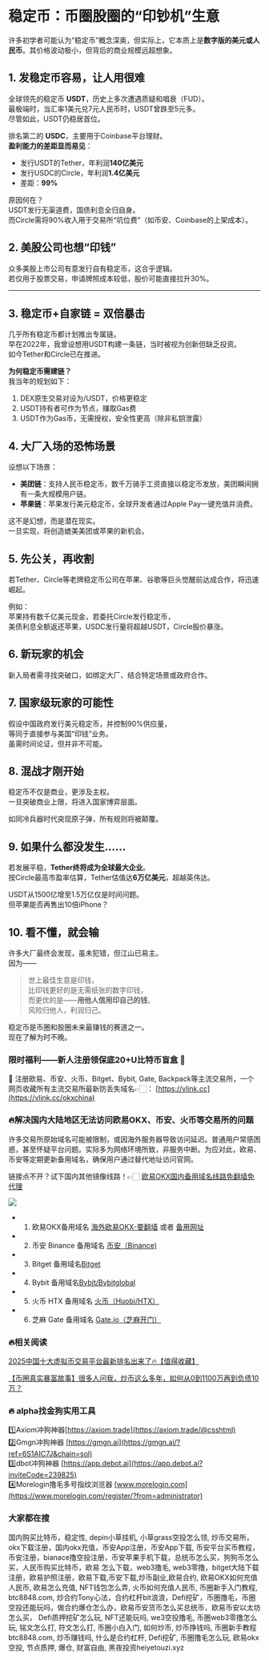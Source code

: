 # 稳定币：币圈股圈的“印钞机”生意

许多初学者可能认为“稳定币”概念深奥，但实际上，它本质上是**数字版的美元或人民币**。其价格波动极小，但背后的商业规模远超想象。

## 1. 发稳定币容易，让人用很难

全球领先的稳定币 **USDT**，历史上多次遭遇质疑和唱衰（FUD）。  
最极端时，当汇率1美元兑7元人民币时，USDT曾跌至5元多。  
尽管如此，USDT仍稳居首位。

排名第二的 **USDC**，主要用于Coinbase平台理财。  
**盈利能力的差距显而易见**：

- 发行USDT的Tether，年利润**140亿美元**
- 发行USDC的Circle，年利润**1.4亿美元**
- 差距：**99%**

原因何在？  
USDT发行无渠道费，国债利息全归自身。  
而Circle需将90%收入用于交易所“坑位费”（如币安、Coinbase的上架成本）。

## 2. 美股公司也想“印钱”

众多美股上市公司有意发行自有稳定币，这合乎逻辑。  
若仅用于股票交易，申请牌照成本较低，股价可能直接拉升30%。

---

## 3. 稳定币+自家链 = 双倍暴击

几乎所有稳定币都计划推出专属链。  
早在2022年，我曾设想用USDT构建一条链，当时被视为创新但缺乏投资。  
如今Tether和Circle已在推进。

**为何稳定币需建链？**  
我当年的规划如下：

1. DEX原生交易对设为/USDT，价格更稳定  
2. USDT持有者可作为节点，赚取Gas费  
3. USDT作为Gas币，无需授权，安全性更高（除非私钥泄露）

## 4. 大厂入场的恐怖场景

设想以下场景：

- **美团链**：支持人民币稳定币，数千万骑手工资直接以稳定币发放，美团瞬间拥有一条大规模用户链。
- **苹果链**：苹果发行美元稳定币，全球开发者通过Apple Pay一键充值并消费。

这不是幻想，而是潜在现实。  
一旦实现，将创造媲美美团或苹果的新机会。

## 5. 先公关，再收割

若Tether、Circle等老牌稳定币公司在苹果、谷歌等巨头觉醒前达成合作，将迅速崛起。

例如：  
苹果持有数千亿美元现金，若委托Circle发行稳定币，  
美债利息全额返还苹果，USDC发行量将超越USDT，Circle股价暴涨。

## 6. 新玩家的机会

新入局者需寻找突破口，如绑定大厂、结合特定场景或政府合作。

## 7. 国家级玩家的可能性

假设中国政府发行美元稳定币，并控制90%供应量，  
等同于直接参与美国“印钱”业务。  
虽需时间论证，但并非不可能。

## 8. 混战才刚开始

稳定币不仅是商业，更涉及主权。  
一旦突破商业上限，将进入国家博弈层面。

如同冷兵器时代突现原子弹，所有规则将被颠覆。

## 9. 如果什么都没发生……

若发展平稳，**Tether终将成为全球最大企业**。  
按Circle最高市盈率估算，Tether估值达**6万亿美元**，超越英伟达。

USDT从1500亿增至1.5万亿仅是时间问题。  
但苹果能否再售出10倍iPhone？

## 10. 看不懂，就会输

许多大厂最终会发现，虽未犯错，但江山已易主。  
因为——

> 世上最佳生意是印钱，  
> 比印钱更好的是无需纸张的数字印钱，  
> 而更优的是——**用他人信用印自己的钱**，  
> 风险归他人，利润归己。

稳定币是币圈和股圈未来最赚钱的赛道之一。  
现在了解为时不晚。

### 限时福利——新人注册领保底20+U比特币盲盒 🎁
🎁 注册欧易、币安、火币、Bitget、Bybit, Gate, Backpack等主流交易所，一个网页收藏所有主流交易所最新防丢失域名👉🏻： [https://vlink.cc](https://vlink.cc/okxchina)

### 🔥解决国内大陆地区无法访问欧易OKX、币安、火币等交易所的问题
许多交易所原始域名可能被限制，或因海外服务器导致访问延迟。普通用户常感困惑，甚至怀疑平台问题。实际多为网络环境所致，非服务中断。为应对此，欧易、币安等定期更新备用域名，确保用户通过替代地址访问官网。

链接点不开？试下国内其他镜像线路！👉🏻 [欧易OKX国内备用域名线路免翻墙免代理](https://vlink.cc/okxcn)

[![](https://307e939.webp.li/20250812124552161.png)](https://vlink.cc/okxcn)

- 1. 欧易OKX备用域名 [海外欧易OKX-要翻墙](https://www.okx.com/join/74873351) 或者 [备用网址](https://www.oucnyi.net/zh-hans/join/74873351) 
- 2. 币安 Binance 备用域名 [币安（Binance)](https://accounts.binance.com/zh-CN/register?ref=36457687)
- 3. Bitget 备用域名[Bitget](https://www.bitget.com/zh-CN/referral/register?from=referral&clacCode=VRNEYUTR)
- 4. Bybit 备用域名[Bybit/Bybitglobal](https://www.bybitglobal.com/zh-MY/invite/?ref=VMKORMM)
- 5. 火币 HTX 备用域名 [火币（Huobi/HTX）](https://www.htx.com/invite/zh-cn/1f?invite_code=whf45223)
- 6. 芝麻 Gate 备用域名 [Gate.io（芝麻开门）](https://www.gate.io/zh/signup?ref_type=103&ref=A1ERAQ)

### 🔥相关阅读
[2025中国十大虚拟币交易平台最新排名出来了🔥【值得收藏】](https://btc8848.com/top-10-exchanges/)

[【币圈真实暴富故事】很多人问我，炒币这么多年，如何从0到1100万再到负债10万？](https://heiyetouzi.xyz/biquanstory001/)

### 🔥 alpha找金狗实用工具
1️⃣Axiom冲狗神器[https://axiom.trade](https://axiom.trade/@csshtml)  
2️⃣Gmgn冲狗神器 [https://gmgn.ai](https://gmgn.ai/?ref=6S1AIC7J&chain=sol)  
3️⃣dbot冲狗神器 [https://app.debot.ai](https://app.debot.ai?inviteCode=239825)  
4️⃣Morelogin撸毛多号指纹浏览器 [www.morelogin.com](https://www.morelogin.com/register/?from=administrator)  

###  大家都在搜
国内购买比特币，稳定性, depin小草挂机, 小草grass空投怎么领, 炒币交易所，okx下载注册，国内okx充值，币安App注册，币安App下载, 币安平台买币教程，币安注册，bianace撸空投注册，币安苹果手机下载，总统币怎么买，狗狗币怎么买，人民币购买比特币，欧易 怎么下载，web3撸毛, web3零撸，bitget大陆下载注册，欧易护照注册，欧易下载,币安下载,炒币副业,欧易合约, 欧易OKX如何充值人民币, 欧易怎么充值, NFT钱包怎么弄, 火币如何充值人民币, 币圈新手入门教程, btc8848.com, 炒合约Tony心法，合约杠杆bit浪浪，Defi挖矿，币圈撸毛，币圈空投还能玩吗，做合约爆仓怎么办，欧易币安货币怎么买总统币，欧易币安以太坊怎么买， Defi质押挖矿怎么玩, NFT还能玩吗, we3空投撸毛, 币圈web3零撸怎么玩, 铭文怎么打, 符文怎么打, 币圈小白入门, 如何炒币, 炒币挣钱吗, 币圈新手教程btc8848.com, 炒币赚钱吗, 什么是合约杠杆, Defi挖矿, 币圈撸毛怎么玩, 欧易okx空投, 节点质押, 爆仓, 财富自由, 黑夜投资heiyetouzi.xyz